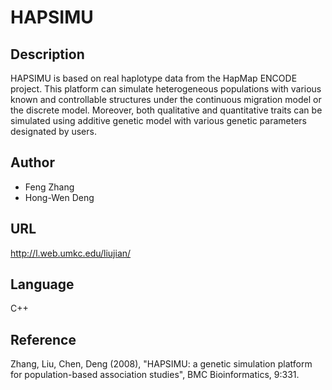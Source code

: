# HAPSIMU

## Description
HAPSIMU is based on real haplotype data from the HapMap ENCODE project. This platform can simulate heterogeneous populations with various known and controllable structures under the continuous migration model or the discrete model. Moreover, both qualitative and quantitative traits can be simulated using additive genetic model with various genetic parameters designated by users.

## Author
* Feng Zhang
* Hong-Wen Deng

## URL
http://l.web.umkc.edu/liujian/

## Language
C++

## Reference
Zhang, Liu, Chen, Deng (2008), "HAPSIMU: a genetic simulation platform for population-based association studies", BMC Bioinformatics, 9:331.